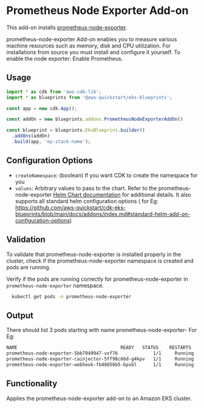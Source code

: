 # Prometheus Node Exporter Add-on

This add-on installs [prometheus-node-exporter](https://github.com/prometheus/node_exporter).

prometheus-node-exporter Add-on enables you to measure various machine resources such as memory, disk and CPU utilization. For installations from source you must install and configure it yourself. To enable the node exporter: Enable Prometheus.

## Usage

```typescript
import * as cdk from 'aws-cdk-lib';
import * as blueprints from '@aws-quickstart/eks-blueprints';

const app = new cdk.App();

const addOn = new blueprints.addons.PrometheusNodeExporterAddOn()

const blueprint = blueprints.EksBlueprint.builder()
  .addOns(addOn)
  .build(app, 'my-stack-name');
```

## Configuration Options

- `createNamespace`: (boolean) If you want CDK to create the namespace for you
- `values`: Arbitrary values to pass to the chart. Refer to the prometheus-node-exporter [Helm Chart documentation](https://prometheus-community.github.io/helm-charts) for additional details. It also supports all standard helm configuration options ( for Eg: https://github.com/aws-quickstart/cdk-eks-blueprints/blob/main/docs/addons/index.md#standard-helm-add-on-configuration-options)

## Validation

To validate that prometheus-node-exporter is installed properly in the cluster, check if the prometheus-node-exporter namespace is created and pods are running.

Verify if the pods are running correctly for prometheus-node-exporter in `prometheus-node-exporter` namespace.
```bash
  kubectl get pods -n prometheus-node-exporter
```

## Output

There should list 3 pods starting with name prometheus-node-exporter-
For Eg:
```bash
NAME                                      READY   STATUS    RESTARTS   AGE
prometheus-node-exporter-5bb7949947-vxf76             1/1     Running   0          2m56s
prometheus-node-exporter-cainjector-5ff98c66d-g4kpv   1/1     Running   0          2m56s
prometheus-node-exporter-webhook-fb48856b5-bpsbl      1/1     Running   0          2m56s
```

## Functionality

Applies the prometheus-node-exporter add-on to an Amazon EKS cluster. 